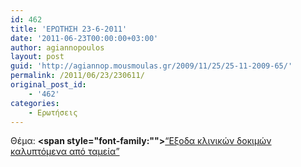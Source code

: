 ```yaml
---
id: 462
title: 'ΕΡΩΤΗΣΗ 23-6-2011'
date: '2011-06-23T00:00:00+03:00'
author: agiannopoulos
layout: post
guid: 'http://agiannop.mousmoulas.gr/2009/11/25/25-11-2009-65/'
permalink: /2011/06/23/230611/
original_post_id:
    - '462'
categories:
    - Ερωτήσεις
---
```


Θέμα: **<span style="font-family:""></span>**[“Εξοδα κλινικών δοκιμών καλυπτόμενα από ταμεία” ](/wp-content/uploads/2009/11/23062011_eksoda_klinikon-tameia.pdf)